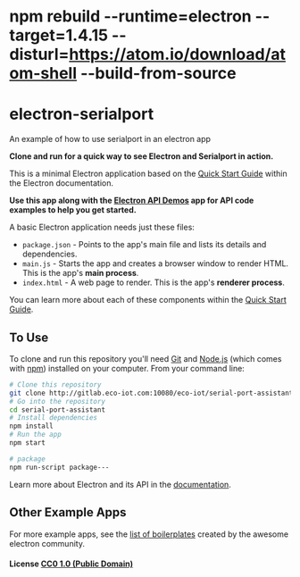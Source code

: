 # npm rebuild --runtime=electron --target=1.4.15 --disturl=https://atom.io/download/atom-shell --build-from-source

# electron-serialport
An example of how to use serialport in an electron app

**Clone and run for a quick way to see Electron and Serialport in action.**

This is a minimal Electron application based on the [Quick Start Guide](http://electron.atom.io/docs/tutorial/quick-start) within the Electron documentation.

**Use this app along with the [Electron API Demos](http://electron.atom.io/#get-started) app for API code examples to help you get started.**

A basic Electron application needs just these files:

- `package.json` - Points to the app's main file and lists its details and dependencies.
- `main.js` - Starts the app and creates a browser window to render HTML. This is the app's **main process**.
- `index.html` - A web page to render. This is the app's **renderer process**.

You can learn more about each of these components within the [Quick Start Guide](http://electron.atom.io/docs/tutorial/quick-start).

## To Use

To clone and run this repository you'll need [Git](https://git-scm.com) and [Node.js](https://nodejs.org/en/download/) (which comes with [npm](http://npmjs.com)) installed on your computer. From your command line:

```bash
# Clone this repository
git clone http://gitlab.eco-iot.com:10080/eco-iot/serial-port-assistant.git
# Go into the repository
cd serial-port-assistant
# Install dependencies
npm install
# Run the app
npm start

# package
npm run-script package---
```


Learn more about Electron and its API in the [documentation](http://electron.atom.io/docs/).

## Other Example Apps

For more example apps, see the
[list of boilerplates](http://electron.atom.io/community/#boilerplates)
created by the awesome electron community.

#### License [CC0 1.0 (Public Domain)](LICENSE.md)
